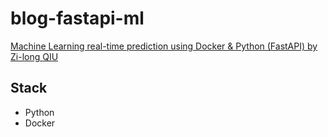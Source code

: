 # blog-fastapi-ml

[Machine Learning real-time prediction using Docker & Python (FastAPI) by Zi-long QIU](https://scrat.academy/machine-learning-real-time-prediction-using-docker-and-python/)

## Stack

- Python
- Docker